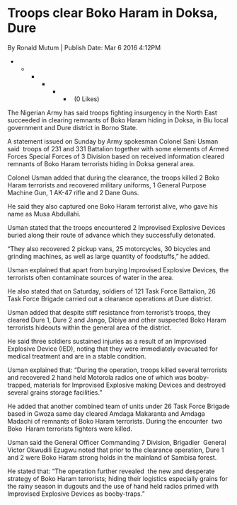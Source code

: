 # Troops clear Boko Haram in Doksa, Dure

By Ronald Mutum | Publish Date: Mar 6 2016 4:12PM

  *   *   *   *   *   *   \(0 Likes\)



The Nigerian Army has said troops fighting insurgency in the North East succeeded in clearing remnants of Boko Haram hiding in Doksa, in Biu local government and Dure district in Borno State.

A statement issued on Sunday by Army spokesman Colonel Sani Usman said  troops of 231 and 331 Battalion together with some elements of Armed Forces Special Forces of 3 Division based on received information cleared remnants of Boko Haram terrorists hiding in Doksa general area.

Colonel Usman added that during the clearance, the troops killed 2 Boko Haram terrorists and recovered military uniforms, 1 General Purpose Machine Gun, 1 AK-47 rifle and 2 Dane Guns. 

He said they also captured one Boko Haram terrorist alive, who gave his name as Musa Abdullahi.

Usman stated that the troops encountered 2 Improvised Explosive Devices buried along their route of advance which they successfully detonated.

“They also recovered 2 pickup vans, 25 motorcycles, 30 bicycles and grinding machines, as well as large quantity of foodstuffs,” he added. 

Usman explained that apart from burying Improvised Explosive Devices, the terrorists often contaminate sources of water in the area.

He also stated that on Saturday, soldiers of 121 Task Force Battalion, 26 Task Force Brigade carried out a clearance operations at Dure district.    


Usman added that despite stiff resistance from terrorist’s troops, they cleared Dure 1, Dure 2 and Jango, Dibiye and other suspected Boko Haram terrorists hideouts within the general area of the district. 

He said three soldiers sustained injuries as a result of an Improvised Explosive Device \(IED\), noting that they were immediately evacuated for medical treatment and are in a stable condition. 

Usman explained that: “During the operation, troops killed several terrorists and recovered 2 hand held Motorola radios one of which was booby-trapped, materials for Improvised Explosive making Devices and destroyed several grains storage facilities.” 

He added that another combined team of units under 26 Task Force Brigade based in Gwoza same day cleared Amdaga Makaranta and Amdaga Madachi of remnants of Boko Haram terrorists. During the encounter  two Boko  Haram terrorists fighters were killed. 

Usman said the General Officer Commanding 7 Division, Brigadier  General Victor Okwudili Ezugwu noted that prior to the clearance operation, Dure 1 and 2 were Boko Haram strong holds in the mainland of Sambisa forest.

He stated that: “The operation further revealed  the new and desperate strategy of Boko Haram terrorists; hiding their logistics especially grains for the rainy season in dugouts and the use of hand held radios primed with Improvised Explosive Devices as booby-traps.”
